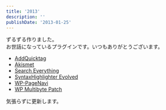 ```yaml
---
title: '2013'
description: ''
publishDate: '2013-01-25'
---
```


<p>ずるずる作りました。<br>
お世話になっているプラグインです。いつもありがとうございます。</p>
<ul>
<li><a href="http://wordpress.org/extend/plugins/addquicktag/">AddQuicktag</a></li>
<li><a href="http://wordpress.org/extend/plugins/akismet/">Akismet</a></li>
<li><a href="http://wordpress.org/extend/plugins/search-everything/">Search Everything</a></li>
<li><a href="http://wordpress.org/extend/plugins/syntaxhighlighter/">SyntaxHighlighter Evolved</a></li>
<li><a href="http://wordpress.org/extend/plugins/wp-pagenavi/">WP-PageNavi</a></li>
<li><a href="http://wordpress.org/extend/plugins/wp-multibyte-patch/">WP Multibyte Patch</a></li>
</ul>
<p>気張らずに更新します。</p>

